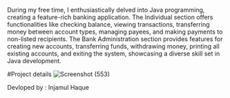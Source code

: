 During my free time, I enthusiastically delved into Java programming, creating a feature-rich banking application. The Individual section offers functionalities like checking balance, viewing transactions, transferring money between account types, managing payees, and making payments to non-listed recipients. The Bank Administration section provides features for creating new accounts, transferring funds, withdrawing money, printing all existing accounts, and exiting the system, showcasing a diverse skill set in Java development.

 
#Project details
![Screenshot (553)](https://github.com/injamul3798/Medium-Level-Bank-Management-System-Using-Java/assets/101572467/83b369ad-2004-4764-85fb-0754283a4ee3)

Devloped by : Injamul Haque


